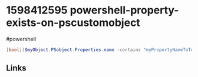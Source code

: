 # 1598412595 powershell-property-exists-on-pscustomobject
#powershell



```powershell
[bool]($myObject.PSobject.Properties.name -contains "myPropertyNameToTest")
```



## Links
